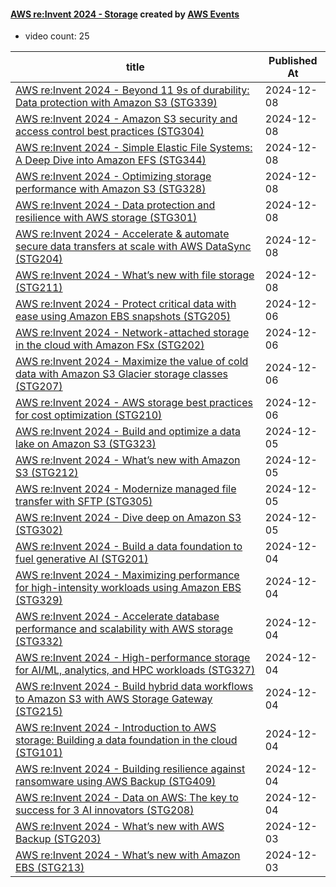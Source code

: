 

#### [AWS re:Invent 2024 - Storage](https://www.youtube.com/playlist?list=PL2yQDdvlhXf9EbbweFH0wgqnX8D-co-52) created by [AWS Events](https://www.youtube.com/channel/UCdoadna9HFHsxXWhafhNvKw)

* video count: 25 

| title                                                                                                                                               | Published At |
| --------------------------------------------------------------------------------------------------------------------------------------------------- | ------------ |
| [AWS re:Invent 2024 - Beyond 11 9s of durability: Data protection with Amazon S3 (STG339)](https://www.youtube.com/watch?v=XyRdMT4zUrA)             | 2024-12-08   |
| [AWS re:Invent 2024 - Amazon S3 security and access control best practices (STG304)](https://www.youtube.com/watch?v=vRmUI0VdsQw)                   | 2024-12-08   |
| [AWS re:Invent 2024 - Simple Elastic File Systems: A Deep Dive into Amazon EFS (STG344)](https://www.youtube.com/watch?v=m03ICK5ZsA0)               | 2024-12-08   |
| [AWS re:Invent 2024 - Optimizing storage performance with Amazon S3 (STG328)](https://www.youtube.com/watch?v=2DSVjJTRsz8)                          | 2024-12-08   |
| [AWS re:Invent 2024 - Data protection and resilience with AWS storage (STG301)](https://www.youtube.com/watch?v=FLRlWHHNAYo)                        | 2024-12-08   |
| [AWS re:Invent 2024 - Accelerate & automate secure data transfers at scale with AWS DataSync (STG204)](https://www.youtube.com/watch?v=XpiAezf3mPs) | 2024-12-08   |
| [AWS re:Invent 2024 - What’s new with file storage (STG211)](https://www.youtube.com/watch?v=Pk2p_vCat5c)                                           | 2024-12-08   |
| [AWS re:Invent 2024 - Protect critical data with ease using Amazon EBS snapshots (STG205)](https://www.youtube.com/watch?v=k1gz3xmI6yI)             | 2024-12-06   |
| [AWS re:Invent 2024 - Network-attached storage in the cloud with Amazon FSx (STG202)](https://www.youtube.com/watch?v=IQR3zxdxjZA)                  | 2024-12-06   |
| [AWS re:Invent 2024 - Maximize the value of cold data with Amazon S3 Glacier storage classes (STG207)](https://www.youtube.com/watch?v=jWq75MUlWSo) | 2024-12-06   |
| [AWS re:Invent 2024 - AWS storage best practices for cost optimization (STG210)](https://www.youtube.com/watch?v=Nu-beEngBB4)                       | 2024-12-06   |
| [AWS re:Invent 2024 - Build and optimize a data lake on Amazon S3 (STG323)](https://www.youtube.com/watch?v=SIGpBvmlick)                            | 2024-12-05   |
| [AWS re:Invent 2024 - What’s new with Amazon S3 (STG212)](https://www.youtube.com/watch?v=pbsIVmWqr2M)                                              | 2024-12-05   |
| [AWS re:Invent 2024 - Modernize managed file transfer with SFTP (STG305)](https://www.youtube.com/watch?v=TvuJkgHbPGA)                              | 2024-12-05   |
| [AWS re:Invent 2024 - Dive deep on Amazon S3 (STG302)](https://www.youtube.com/watch?v=NXehLy7IiPM)                                                 | 2024-12-05   |
| [AWS re:Invent 2024 - Build a data foundation to fuel generative AI (STG201)](https://www.youtube.com/watch?v=0JXiDA3QKA8)                          | 2024-12-04   |
| [AWS re:Invent 2024 - Maximizing performance for high-intensity workloads using Amazon EBS (STG329)](https://www.youtube.com/watch?v=PS-5zaL1Cys)   | 2024-12-04   |
| [AWS re:Invent 2024 - Accelerate database performance and scalability with AWS storage (STG332)](https://www.youtube.com/watch?v=tWAKxV6iPSk)       | 2024-12-04   |
| [AWS re:Invent 2024 - High-performance storage for AI/ML, analytics, and HPC workloads (STG327)](https://www.youtube.com/watch?v=X8yuEx5PcsE)       | 2024-12-04   |
| [AWS re:Invent 2024 - Build hybrid data workflows to Amazon S3 with AWS Storage Gateway  (STG215)](https://www.youtube.com/watch?v=v777RHHckOg)     | 2024-12-04   |
| [AWS re:Invent 2024 - Introduction to AWS storage: Building a data foundation in the cloud (STG101)](https://www.youtube.com/watch?v=SMuXWgUPRQk)   | 2024-12-04   |
| [AWS re:Invent 2024 - Building resilience against ransomware using AWS Backup (STG409)](https://www.youtube.com/watch?v=IvCPOFdf7Hk)                | 2024-12-04   |
| [AWS re:Invent 2024 - Data on AWS: The key to success for 3 AI innovators (STG208)](https://www.youtube.com/watch?v=5BjpMNApVAU)                    | 2024-12-04   |
| [AWS re:Invent 2024 - What’s new with AWS Backup (STG203)](https://www.youtube.com/watch?v=YFcoAZQvcHM)                                             | 2024-12-03   |
| [AWS re:Invent 2024 - What’s new with Amazon EBS (STG213)](https://www.youtube.com/watch?v=pZj4a9SlZgE)                                             | 2024-12-03   |
